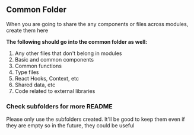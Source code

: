 ## Common Folder

When you are going to share the any components or files across modules, create them here

**The following should go into the common folder as well:**

1. Any other files that don't belong in modules
1. Basic and common components
1. Common functions
1. Type files
1. React Hooks, Context, etc
1. Shared data, etc
1. Code related to external libraries

### Check subfolders for more README

Please only use the subfolders created. It'll be good to keep them even if they are empty so in the future, they could be useful
